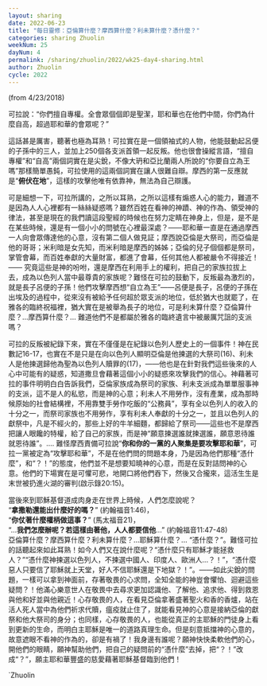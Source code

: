 ```yaml
---
layout: sharing
date: 2022-06-23
title: "每日靈修：亞倫算什麼？摩西算什麼？利未算什麼？憑什麼？"
categories: sharing Zhuolin
weekNum: 25
dayNum: 4
permalink: /sharing/zhuolin/2022/wk25-day4-sharing.html
author: Zhuolin
cycle: 2022
---
```

(from 4/23/2018)

可拉說：“你們擅自專權。全會眾個個即是聖潔，耶和華也在他們中間，你們為什麼自高，超過耶和華的會眾呢？”  

這話甚是厲害，聽著也極為耳熟！可拉實在是一個領袖式的人物，他能鼓動起呂便的子孫中的三人，並加上250個各支派首領一起反叛。他也很會操縱言語，“擅自專權”和“自高”兩個詞實在是尖銳，不像大玬和亞比蘭兩人所說的“你要自立為王嗎”那樣簡單愚鈍，可拉使用的這兩個詞實在讓人很難自辯。摩西的第一反應就是“**俯伏在地**”，這樣的攻擊他唯有依靠神，無法為自己辯護。  

可是細想一下，可拉所講的，之所以耳熟，之所以這樣有煽惑人心的能力，難道不是因為人人心裡都有一絲絲疑惑嗎？雖然百姓在看神的神蹟、神的作為、領受神的律法，甚至是現在的我們讀這段聖經的時候也在努力定睛在神身上，但是，是不是在某些時候，還是有一個小小的問號在心裡最深處？——耶和華一直是在通過摩西一人向會眾傳達他的心意，沒有第二個人做見証；摩西說亞倫是大祭司，而亞倫是他的哥哥；米利暗是女先知，而米利暗是摩西的姊姊；亞倫的兒子個個都是祭司，掌管會幕，而百姓奉獻的大量財富，都進了會幕，任何其他人都被嚴令不得接近！—— 究竟這些是神的吩咐，還是摩西在利用手上的權利，把自己的家族拉拔上去，成為以色列人當中最尊貴的家族呢？難怪在可拉的鼓動下，反叛最為激烈的，就是長子呂便的子孫！他們攻擊摩西想“自立為王”——呂便是長子，呂便的子孫在出埃及的過程中，從來沒有被給予任何超於眾支派的地位，低於猶大也就罷了，在雅各的臨終祝福裡，猶大實在是被舉為長子的地位，可是利未算什麼？亞倫算什麼？...摩西算什麼？... 難道他們不是都屬於雅各的臨終遺言中被嚴厲咒詛的支派嗎？  

可拉的反叛被紀錄下來，實在不僅僅是在紀錄以色列人歷史上的一個事件！神在民數記16-17，也實在不是只是在向以色列人顯明亞倫是他揀選的大祭司(16)、利未人是他揀選歸他為聖為以色列人贖罪的(17)，——他也是在針對我們這些後來的人心中可能有的疑惑，知道撒旦會藉著這個小小的疑惑來攻擊我們的信心。神藉著可拉的事件明明白白告訴我們，亞倫家族成為祭司的家族、利未支派成為單單服事神的支派，這不是人的私慾，而是神的心意；利未人不用勞作，沒有產業，成為那時候原始的社會結構裡，不用靠雙手勞作吃飯的“公務員”，享有全以色列人的收入的十分之一，而祭司家族也不用勞作，享有利未人奉獻的十分之一，並且以色列人的獻祭中，凡是不經火的，那些上好的牛羊細麵，都歸給了祭司——這些也不是摩西把讓人眼饞的特權，給了自己的家族，而是神“願意揀選誰就揀選誰，願意恩待誰就恩待誰”。.... 難怪摩西責備可拉說“**你和你的一黨的人聚集是要攻擊耶和華**”，可拉一黨被定為“攻擊耶和華”，不是在他們問的問題本身，乃是因為他們那種“憑什麼”，和“？！”的態度，他們並不是想要知曉神的心意，而是在反對詰問神的心意。他們的下場實在是可懼可悲，地開口將他們吞下，然後又合攏來，這活生生是末世被扔進火湖的審判(啟示錄20:15)。  

當後來到耶穌基督道成肉身走在世界上時候，人們怎麼說呢？  
“**拿撒勒還能出什麼好的嗎？**” (約翰福音1:46)，  
“**你仗著什麼權柄做這事？**” (馬太福音21)，  
“...**我們怎麼辦呢？若這樣由著他，人人都要信他**...” (約翰福音11:47-48)  
亞倫算什麼？摩西算什麼？利未算什麼？...耶穌算什麼？... “憑什麼？”。難怪可拉的話聽起來如此耳熟！如今人們又在說什麼呢？“憑什麼只有耶穌才能拯救人？”“憑什麼神揀選以色列人，不揀選中國人、印度人、歐洲人...？！”，“憑什麼惡人只要信了耶穌就上天堂，好人不信耶穌還是下地獄？！”。——如此尖銳的問題，一樣可以拿到神面前，存著敬畏的心求問，全知全能的神豈會懼怕、迴避這些疑問？！他滿心樂意世人在敬畏中去尋求更加認識他、了解他、追求他、得到救恩與他和好並與他親近！心存敬畏的人，在看見亞倫拿著盛著聖火和香的香爐，站在活人死人當中為他們祈求代贖，瘟疫就止住了，就能看見神的心意是接納亞倫的獻祭和他大祭司的身分；也同樣，心存敬畏的人，也能從真正的主耶穌的門徒身上看到更新的生命，而明白主耶穌是唯一的道路真理生命。但是刻意抵擋神的心意的，故意遮眼不看神的作為的，卻是有禍了！我身邊有誰呢？願神快快柔軟他們的心，開他們的眼睛，願神幫助他們，把自己的疑問前的“憑什麼”去掉，把“？！”改成“？”，願主耶和華豐盛的慈愛藉著耶穌基督臨到他們！  

`Zhuolin  

